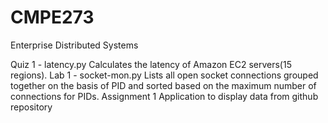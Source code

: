 # CMPE273
Enterprise Distributed Systems

Quiz 1 - latency.py
  Calculates the latency of Amazon EC2 servers(15 regions).
Lab 1 - socket-mon.py
  Lists all open socket connections grouped together on the basis of PID and sorted based on the maximum number of connections for PIDs.
Assignment 1
  Application to display data from github repository
